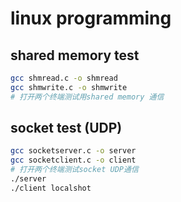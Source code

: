 # linux programming 

## shared memory test

```bash
gcc shmread.c -o shmread
gcc shmwrite.c -o shmwrite
# 打开两个终端测试用shared memory 通信
```

## socket test (UDP)

```bash
gcc socketserver.c -o server
gcc socketclient.c -o client
# 打开两个终端测试socket UDP通信
./server
./client localshot
```
